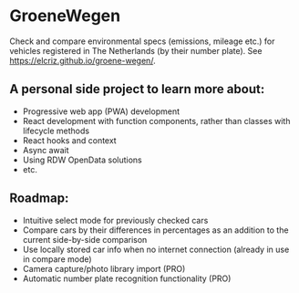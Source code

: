 # GroeneWegen
Check and compare environmental specs (emissions, mileage etc.) for vehicles registered in The Netherlands (by their number plate). See https://elcriz.github.io/groene-wegen/.

## A personal side project to learn more about:

- Progressive web app (PWA) development
- React development with function components, rather than classes with lifecycle methods
- React hooks and context
- Async await
- Using RDW OpenData solutions
- etc.

## Roadmap:

- Intuitive select mode for previously checked cars
- Compare cars by their differences in percentages as an addition to the current side-by-side comparison
- Use locally stored car info when no internet connection (already in use in compare mode)
- Camera capture/photo library import (PRO)
- Automatic number plate recognition functionality (PRO)
